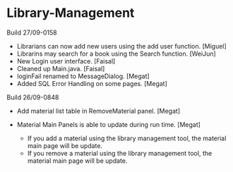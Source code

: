 # Library-Management

Build 27/09-0158

- Librarians can now add new users using the add user function. [Miguel]
- Librarins may search for a book using the Search function. [WeiJun]
- New Login user interface. [Faisal]
- Cleaned up Main.java. [Faisal]
- loginFail renamed to MessageDialog. [Megat]
- Added SQL Error Handling on some pages. [Megat]

Build 26/09-0848

- Add material list table in RemoveMaterial panel. [Megat]

- Material Main Panels is able to update during run time. [Megat]
  - If you add a material using the library management tool, the material main page will be update.
  - If you remove a material using the library management tool, the material main page will be update.

